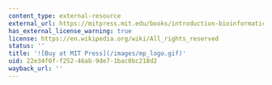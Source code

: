 ```yaml
---
content_type: external-resource
external_url: https://mitpress.mit.edu/books/introduction-bioinformatics-algorithms
has_external_license_warning: true
license: https://en.wikipedia.org/wiki/All_rights_reserved
status: ''
title: '![Buy at MIT Press](/images/mp_logo.gif)'
uid: 22e34f0f-f252-46ab-9de7-1bac0bc218d2
wayback_url: ''
---
```

